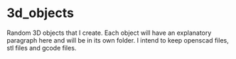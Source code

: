 # 3d_objects

Random 3D objects that I create. Each object will have an explanatory paragraph here and will be in its own folder. I intend to keep openscad files, stl files and gcode files.

